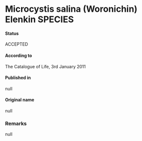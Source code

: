 # Microcystis salina (Woronichin) Elenkin SPECIES

#### Status
ACCEPTED

#### According to
The Catalogue of Life, 3rd January 2011

#### Published in
null

#### Original name
null

### Remarks
null